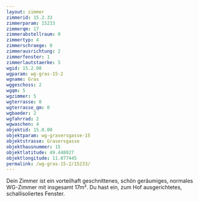 ```yaml
---
layout: zimmer
zimmerid: 15.2.33
zimmerparam: 15233
zimmerqm: 17
zimmerabstellraum: 0
zimmertyp: 4
zimmerschraege: 0
zimmerausrichtung: 2
zimmerfenster: 1
zimmerlautstaerke: 5
wgid: 15.2.00
wgparam: wg-gras-15-2
wgname: Gras
wggeschoss: 2
wgqm: 5
wgzimmer: 5
wgterrasse: 0
wgterrasse_qm: 0
wgbaeder: 2
wgfahrrad: 2
wgwaschen: 4
objektid: 15.0.00
objektparam: wg-grasersgasse-15
objektstrasse: Grasersgasse
objekthausnummer: 15
objektlatitude: 49.448027
objektlongitude: 11.077445
permalink: /wg-gras-15-2/15233/
---
```

Dein Zimmer ist ein vorteilhaft geschnittenes, schön geräumiges, normales WG-Zimmer mit insgesamt 17m². Du hast ein, zum Hof ausgerichtetes, schallisoliertes Fenster. 